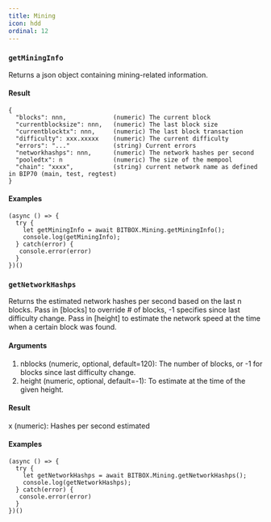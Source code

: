 ```yaml
---
title: Mining
icon: hdd
ordinal: 12
---
```


### `getMiningInfo`

Returns a json object containing mining-related information.

#### Result

```
{
  "blocks": nnn,             (numeric) The current block
  "currentblocksize": nnn,   (numeric) The last block size
  "currentblocktx": nnn,     (numeric) The last block transaction
  "difficulty": xxx.xxxxx    (numeric) The current difficulty
  "errors": "..."            (string) Current errors
  "networkhashps": nnn,      (numeric) The network hashes per second
  "pooledtx": n              (numeric) The size of the mempool
  "chain": "xxxx",           (string) current network name as defined in BIP70 (main, test, regtest)
}
```

#### Examples

    (async () => {
      try {
        let getMiningInfo = await BITBOX.Mining.getMiningInfo();
        console.log(getMiningInfo);
      } catch(error) {
       console.error(error)
      }
    })()

### `getNetworkHashps`

Returns the estimated network hashes per second based on the last n blocks. Pass in \[blocks\] to override # of blocks, -1 specifies since last difficulty change. Pass in \[height\] to estimate the network speed at the time when a certain block was found.

#### Arguments

1.  nblocks (numeric, optional, default=120): The number of blocks, or -1 for blocks since last difficulty change.
2.  height (numeric, optional, default=-1): To estimate at the time of the given height.

#### Result

x (numeric): Hashes per second estimated

#### Examples

    (async () => {
      try {
        let getNetworkHashps = await BITBOX.Mining.getNetworkHashps();
        console.log(getNetworkHashps);
      } catch(error) {
       console.error(error)
      }
    })()

